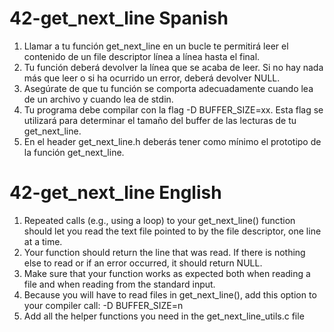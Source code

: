 # 42-get_next_line Spanish
1. Llamar a tu función get_next_line en un bucle te permitirá leer el contenido de
un file descriptor línea a línea hasta el final.
2. Tu función deberá devolver la línea que se acaba de leer. Si no hay nada más que
leer o si ha ocurrido un error, deberá devolver NULL.
3. Asegúrate de que tu función se comporta adecuadamente cuando lea de un archivo
y cuando lea de stdin.
4. Tu programa debe compilar con la flag -D BUFFER_SIZE=xx. Esta flag se utilizará
para determinar el tamaño del buffer de las lecturas de tu get_next_line.
5. En el header get_next_line.h deberás tener como mínimo el prototipo de la función get_next_line.
# 42-get_next_line English
1. Repeated calls (e.g., using a loop) to your get_next_line() function should let
you read the text file pointed to by the file descriptor, one line at a time.
2. Your function should return the line that was read.
If there is nothing else to read or if an error occurred, it should return NULL.
3. Make sure that your function works as expected both when reading a file and when
reading from the standard input.
4. Because you will have to read files in get_next_line(), add this option to your
compiler call: -D BUFFER_SIZE=n
5. Add all the helper functions you need in the get_next_line_utils.c file
